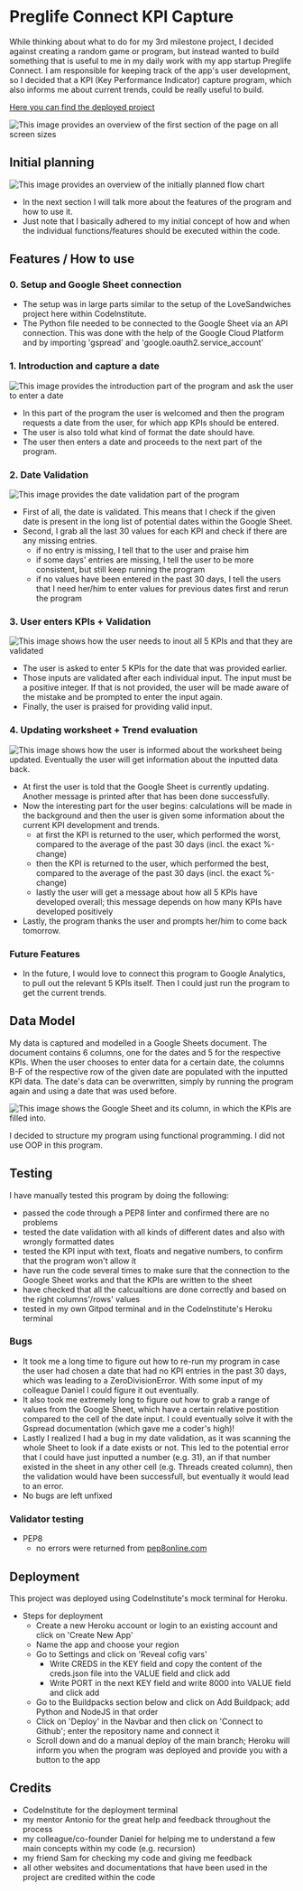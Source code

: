 # Preglife Connect KPI Capture

While thinking about what to do for my 3rd milestone project, I decided against creating a random game or program, but instead wanted to build something that is useful to me in my daily work with my app startup Preglife Connect. I am responsible for keeping track of the app's user development, so I decided that a KPI (Key Performance Indicator) capture program, which also informs me about current trends, could be really useful to build. 

[Here you can find the deployed project](https://preglife-connect-kpis-msp3.herokuapp.com/)

![This image provides an overview of the first section of the page on all screen sizes](documentation/testing/am-i-responsive.png)

## Initial planning

![This image provides an overview of the initially planned flow chart](documentation/testing/flowchart.png)

- In the next section I will talk more about the features of the program and how to use it. 
- Just note that I basically adhered to my initial concept of how and when the individual functions/features should be executed within the code.

## Features / How to use

### 0. Setup and Google Sheet connection

- The setup was in large parts similar to the setup of the LoveSandwiches project here within CodeInstitute.
- The Python file needed to be connected to the Google Sheet via an API connection. This was done with the help of the Google Cloud Platform and by importing 'gspread' and 'google.oauth2.service_account'

### 1. Introduction and capture a date

![This image provides the introduction part of the program and ask the user to enter a date](documentation/screenshots/screenshot1.png)

- In this part of the program the user is welcomed and then the program requests a date from the user, for which app KPIs should be entered. 
- The user is also told what kind of format the date should have. 
- The user then enters a date and proceeds to the next part of the program.

### 2. Date Validation

![This image provides the date validation part of the program](documentation/screenshots/screenshot2.png)

- First of all, the date is validated. This means that I check if the given date is present in the long list of potential dates within the Google Sheet.
- Second, I grab all the last 30 values for each KPI and check if there are any missing entries. 
    - if no entry is missing, I tell that to the user and praise him
    - if some days' entries are missing, I tell the user to be more consistent, but still keep running the program
    - if no values have been entered in the past 30 days, I tell the users that I need her/him to enter values for previous dates first and rerun the program

### 3. User enters KPIs + Validation

![This image shows how the user needs to inout all 5 KPIs and that they are validated](documentation/screenshots/screenshot3.png)

- The user is asked to enter 5 KPIs for the date that was provided earlier.
- Those inputs are validated after each individual input. The input must be a positive integer. If that is not provided, the user will be made aware of the mistake and be prompted to enter the input again.
- Finally, the user is praised for providing valid input.

### 4. Updating worksheet + Trend evaluation

![This image shows how the user is informed about the worksheet being updated. Eventually the user will get information about the inputted data back.](documentation/screenshots/screenshot4.png)

- At first the user is told that the Google Sheet is currently updating. Another message is printed after that has been done successfully.
- Now the interesting part for the user begins: calculations will be made in the background and then the user is given some information about the current KPI development and trends.
    - at first the KPI is returned to the user, which performed the worst, compared to the average of the past 30 days (incl. the exact %-change)
    - then the KPI is returned to the user, which performed the best, compared to the average of the past 30 days (incl. the exact %-change)
    - lastly the user will get a message about how all 5 KPIs have developed overall; this message depends on how many KPIs have developed positively 
- Lastly, the program thanks the user and prompts her/him to come back tomorrow.

### Future Features

- In the future, I would love to connect this program to Google Analytics, to pull out the relevant 5 KPIs itself. Then I could just run the program to get the current trends.

## Data Model

My data is captured and modelled in a Google Sheets document. The document contains 6 columns, one for the dates and 5 for the respective KPIs. When the user chooses to enter data for a certain date, the columns B-F of the respective row of the given date are populated with the inputted KPI data. The date's data can be overwritten, simply by running the program again and using a date that was used before.

![This image shows the Google Sheet and its column, in which the KPIs are filled into.](documentation/screenshots/google-sheet.png)

I decided to structure my program using functional programming. I did not use OOP in this program.

## Testing

I have manually tested this program by doing the following:
- passed the code through a PEP8 linter and confirmed there are no problems
- tested the date validation with all kinds of different dates and also with wrongly formatted dates
- tested the KPI input with text, floats and negative numbers, to confirm that the program won't allow it
- have run the code several times to make sure that the connection to the Google Sheet works and that the KPIs are written to the sheet
- have checked that all the calcualtions are done correctly and based on the right columns'/rows' values
- tested in my own Gitpod terminal and in the CodeInstitute's Heroku terminal

### Bugs

- It took me a long time to figure out how to re-run my program in case the user had chosen a date that had no KPI entries in the past 30 days, which was leading to a ZeroDivisionError. With some input of my colleague Daniel I could figure it out eventually.
- It also took me extremely long to figure out how to grab a range of values from the Google Sheet, which have a certain relative postition compared to the cell of the date input. I could eventually solve it with the Gspread documentation (which gave me a coder's high)!
- Lastly I realized I had a bug in my date validation, as it was scanning the whole Sheet to look if a date exists or not. This led to the potential error that I could have just inputted a number (e.g. 31), an if that number existed in the sheet in any other cell (e.g. Threads created column), then the validation would have been successfull, but eventually it would lead to an error.
- No bugs are left unfixed

### Validator testing

- PEP8
    - no errors were returned from [pep8online.com](http://pep8online.com/)

## Deployment

This project was deployed using CodeInstitute's mock terminal for Heroku.

- Steps for deployment
    - Create a new Heroku account or login to an existing account and click on 'Create New App'
    - Name the app and choose your region
    - Go to Settings and click on 'Reveal cofig vars'
        - Write CREDS in the KEY field and copy the content of the creds.json file into the VALUE field and click add
        - Write PORT in the next KEY field and write 8000 into VALUE field and click add
    - Go to the Buildpacks section below and click on Add Buildpack; add Python and NodeJS in that order
    - Click on 'Deploy' in the Navbar and then click on 'Connect to Github'; enter the repository name and connect it
    - Scroll down and do a manual deploy of the main branch; Heroku will inform you when the program was deployed and provide you with a button to the app

## Credits

- CodeInstitute for the deployment terminal
- my mentor Antonio for the great help and feedback throughout the process
- my colleague/co-founder Daniel for helping me to understand a few main concepts within my code (e.g. recursion)
- my friend Sam for checking my code and giving me feedback
- all other websites and documentations that have been used in the project are credited within the code